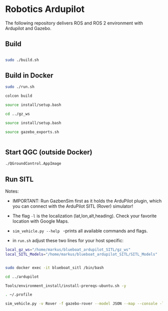 # Robotics Ardupilot

The following repository delivers ROS and ROS 2 environment with Ardupilot and Gazebo.

## Build

```bash

sudo ./build.sh

```

## Build in Docker


```bash
sudo ./run.sh

colcon build

source install/setup.bash

cd ../gz_ws

source install/setup.bash

source gazebo_exports.sh
 
```
## Start QGC (outside Docker)

```bash
./QGroundControl.AppImage
```

## Run SITL


Notes:

- IMPORTANT: Run GazbenSim first as it holds the ArduPilot plugin, which you can connect with the ArduPilot SITL (Rover) simulator!
  
- The flag ```-l``` is the localization (lat,lon,alt,heading). Check your favorite location with Google Maps.
- ```sim_vehicle.py --help ``` -prints all available commands and flags.
- in ```run.sh``` adjust these two lines for your host specific:

```bash
local_gz_ws="/home/markus/blueboat_ardupilot_SITL/gz_ws"
local_SITL_Models="/home/markus/blueboat_ardupilot_SITL/SITL_Models"
```
  
```bash

sudo docker exec -it blueboat_sitl /bin/bash

cd ../ardupilot

Tools/environment_install/install-prereqs-ubuntu.sh -y

. ~/.profile

sim_vehicle.py -v Rover -f gazebo-rover --model JSON --map --console -l 55.99541530863445,-3.3010225004910683,0,0

```
